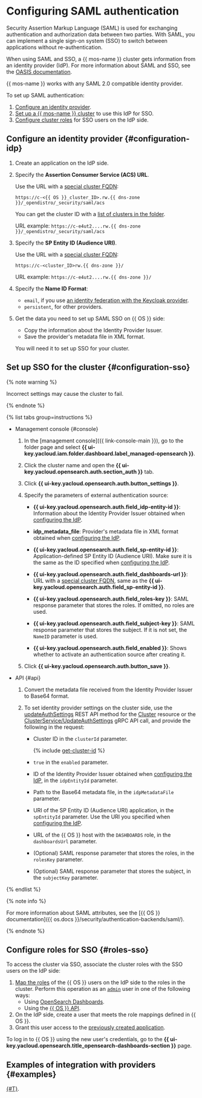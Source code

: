 # Configuring SAML authentication

Security Assertion Markup Language (SAML) is used for exchanging authentication and authorization data between two parties. With SAML, you can implement a single sign-on system (SSO) to switch between applications without re-authentication.

When using SAML and SSO, a {{ mos-name }} cluster gets information from an identity provider (IdP). For more information about SAML and SSO, see the [OASIS documentation](https://wiki.oasis-open.org/security/saml/).

{{ mos-name }} works with any SAML 2.0 compatible identity provider.

To set up SAML authentication:
1. [Configure an identity provider](#configuration-idp).
1. [Set up a {{ mos-name }} cluster](#configuration-sso) to use this IdP for SSO.
1. [Configure cluster roles](#roles-sso) for SSO users on the IdP side.

## Configure an identity provider {#configuration-idp}

1. Create an application on the IdP side.
1. Specify the **Assertion Consumer Service (ACS) URL**.

    Use the URL with a [special cluster FQDN](connect.md#special-fqdns):

    ```text
    https://c-<{{ OS }}_cluster_ID>.rw.{{ dns-zone }}/_opendistro/_security/saml/acs
    ```

    You can get the cluster ID with a [list of clusters in the folder](cluster-list.md#list-clusters).

    URL example: `https://c-e4ut2....rw.{{ dns-zone }}/_opendistro/_security/saml/acs`

1. Specify the **SP Entity ID (Audience URI)**.

    Use the URL with a [special cluster FQDN](connect.md#special-fqdns):

    ```text
    https://c-<cluster_ID>rw.{{ dns-zone }}/
    ```

    URL example: `https://c-e4ut2....rw.{{ dns-zone }}/`

1. Specify the **Name ID Format**:

    * `email`, if you use [an identity federation with the Keycloak provider](../../organization/tutorials/federations/integration-keycloak.md).
    * `persistent`, for other providers.

1. Get the data you need to set up SAML SSO on {{ OS }} side:
    * Copy the information about the Identity Provider Issuer.
    * Save the provider's metadata file in XML format.

    You will need it to set up SSO for your cluster.

## Set up SSO for the cluster {#configuration-sso}

{% note warning %}

Incorrect settings may cause the cluster to fail.

{% endnote %}

{% list tabs group=instructions %}

- Management console {#console}

    1. In the [management console]({{ link-console-main }}), go to the folder page and select **{{ ui-key.yacloud.iam.folder.dashboard.label_managed-opensearch }}**.
    1. Click the cluster name and open the **{{ ui-key.yacloud.opensearch.auth.section_auth }}** tab.
    1. Click **{{ ui-key.yacloud.opensearch.auth.button_settings }}**.
    1. Specify the parameters of external authentication source:

        * **{{ ui-key.yacloud.opensearch.auth.field_idp-entity-id }}**: Information about the Identity Provider Issuer obtained when [configuring the IdP](#configuration-idp).

        * **idp_metadata_file**: Provider's metadata file in XML format obtained when [configuring the IdP](#configuration-idp).

        * **{{ ui-key.yacloud.opensearch.auth.field_sp-entity-id }}**: Application-defined SP Entity ID (Audience URI). Make sure it is the same as the ID specified when [configuring the IdP](#configuration-idp).

        * **{{ ui-key.yacloud.opensearch.auth.field_dashboards-url }}**: URL with a [special cluster FQDN](./connect.md#special-fqdns), same as the **{{ ui-key.yacloud.opensearch.auth.field_sp-entity-id }}**.

        * **{{ ui-key.yacloud.opensearch.auth.field_roles-key }}**: SAML response parameter that stores the roles. If omitted, no roles are used.

        * **{{ ui-key.yacloud.opensearch.auth.field_subject-key }}**: SAML response parameter that stores the subject. If it is not set, the `NameID` parameter is used.

        * **{{ ui-key.yacloud.opensearch.auth.field_enabled }}**: Shows whether to activate an authentication source after creating it.

    1. Click **{{ ui-key.yacloud.opensearch.auth.button_save }}**.

- API {#api}

    1. Convert the metadata file received from the Identity Provider Issuer to Base64 format.
    1. To set identity provider settings on the cluster side, use the [updateAuthSettings](../api-ref/Cluster/updateAuthSettings.md) REST API method for the [Cluster](../api-ref/Cluster/index.md) resource or the [ClusterService/UpdateAuthSettings](../api-ref/grpc/Cluster/updateAuthSettings.md) gRPC API call, and provide the following in the request:

        * Cluster ID in the `clusterId` parameter.

          {% include [get-cluster-id](../../_includes/managed-opensearch/get-cluster-id.md) %}

        * `true` in the `enabled` parameter.
        * ID of the Identity Provider Issuer obtained when [configuring the IdP](#configuration-idp), in the `idpEntityId` parameter.
        * Path to the Base64 metadata file, in the `idpMetadataFile` parameter.
        * URI of the SP Entity ID (Audience URI) application, in the `spEntityId` parameter. Use the URI you specified when [configuring the IdP](#configuration-idp).
        * URL of the {{ OS }} host with the `DASHBOARDS` role, in the `dashboardsUrl` parameter.
        * (Optional) SAML response parameter that stores the roles, in the `rolesKey` parameter.
        * (Optional) SAML response parameter that stores the subject, in the `subjectKey` parameter.

{% endlist %}

{% note info %}

For more information about SAML attributes, see the [{{ OS }} documentation]({{ os.docs }}/security/authentication-backends/saml/).

{% endnote %}

## Configure roles for SSO {#roles-sso}

To access the cluster via SSO, associate the cluster roles with the SSO users on the IdP side:

1. [Map the roles](https://opensearch.org/docs/latest/security/access-control/users-roles/) of the {{ OS }} users on the IdP side to the roles in the cluster. Perform this operation as an [`admin`](../concepts/index.md) user in one of the following ways:
    * Using [OpenSearch Dashboards](https://opensearch.org/docs/latest/security/access-control/users-roles/#opensearch-dashboards-2).
    * Using the [{{ OS }} API](https://opensearch.org/docs/latest/security/access-control/api/#create-role-mapping).
1. On the IdP side, create a user that meets the role mappings defined in {{ OS }}.
1. Grant this user access to the [previously created application](#configuration-idp).

To log in to {{ OS }} using the new user's credentials, go to the **{{ ui-key.yacloud.opensearch.title_opensearch-dashboards-section }}** page.

## Examples of integration with providers {#examples}

[{#T}](../tutorials/saml-keycloak.md).
